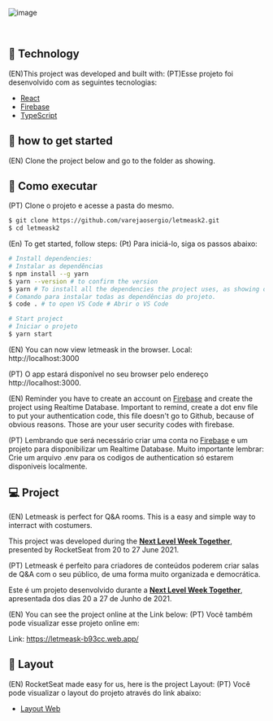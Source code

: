 ![image](https://user-images.githubusercontent.com/62405928/123525020-67d62480-d6a4-11eb-86df-81aeaa0ecb06.png)

<br>

## 🧪 Technology

(EN)This project was developed and built with:
(PT)Esse projeto foi desenvolvido com as seguintes tecnologias:

- [React](https://reactjs.org)
- [Firebase](https://firebase.google.com/)
- [TypeScript](https://www.typescriptlang.org/)

## 🚀 how to get started
(EN) Clone the project below and go to the folder as showing.

## 🚀 Como executar

(PT) Clone o projeto e acesse a pasta do mesmo.


```bash
$ git clone https://github.com/varejaosergio/letmeask2.git
$ cd letmeask2
```
(En) To get started, follow steps:
(Pt) Para iniciá-lo, siga os passos abaixo:

```bash
# Install dependencies: 
# Instalar as dependências
$ npm install --g yarn
$ yarn --version # to confirm the version
$ yarn # To install all the dependencies the project uses, as showing on the package.json file.
# Comando para instalar todas as dependências do projeto. 
$ code . # to open VS Code # Abrir o VS Code

# Start project
# Iniciar o projeto
$ yarn start
```
(EN) You can now view letmeask in the browser.
  Local:            http://localhost:3000

(PT) O app estará disponível no seu browser pelo endereço http://localhost:3000.

(EN) Reminder you have to create an account on [Firebase](https://firebase.google.com/) and create the project using Realtime Database. Important to remind, create a dot env file to put your authentication code, this file doesn't go to Github, because of obvious reasons. Those are your user security codes with firebase.

(PT) Lembrando que será necessário criar uma conta no [Firebase](https://firebase.google.com/) e um projeto para disponibilizar um Realtime Database. Muito importante lembrar: Crie um arquivo .env para os codigos de authentication só estarem disponiveis localmente. 

## 💻 Project
(EN) Letmeask is perfect for Q&A rooms. This is a easy and simple way to interract with costumers.

This project was developed during the **[Next Level Week Together](https://nextlevelweek.com/)**, presented by RocketSeat from 20 to 27 June 2021.

(PT) Letmeask é perfeito para criadores de conteúdos poderem criar salas de Q&A com o seu público, de uma forma muito organizada e democrática. 

Este é um projeto desenvolvido durante a **[Next Level Week Together](https://nextlevelweek.com/)**, apresentada dos dias 20 a 27 de Junho de 2021.

(EN) You can see the project online at the Link below:
(PT) Você também pode visualizar esse projeto online em: 

Link: https://letmeask-b93cc.web.app/

## 🔖 Layout

(EN) RocketSeat made easy for us, here is the project Layout:
(PT) Você pode visualizar o layout do projeto através do link abaixo:

- [Layout Web](https://www.figma.com/file/u0BQK8rCf2KgzcukdRRCWh/Letmeask/duplicate) 

